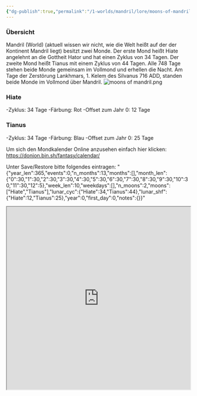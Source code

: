 ```yaml
---
{"dg-publish":true,"permalink":"/1-worlds/mandril/lore/moons-of-mandril-world/","dgPassFrontmatter":true}
---
```



### Übersicht
Mandril (World) (aktuell wissen wir nicht, wie die Welt heißt auf der der Kontinent Mandril liegt) besitzt zwei Monde. Der erste Mond heißt Hiate angelehnt an die Gottheit Hator und hat einen Zyklus von 34 Tagen. Der zweite Mond heißt Tianus mit einem Zyklus von 44 Tagen. Alle 748 Tage stehen beide Monde gemeinsam im Vollmond und erhellen die Nacht. Am Tage der Zerstörung Lankhmars, 1. Kelem des Silvanus 716 ADD, standen beide Monde im Vollmond über Mandril.
![moons of mandril.png](/img/user/z_Attachments/moons%20of%20mandril.png)

### Hiate
-Zyklus: 34 Tage
-Färbung: Rot
-Offset zum Jahr 0: 12 Tage

### Tianus
-Zyklus: 34 Tage
-Färbung: Blau
-Offset zum Jahr 0: 25 Tage


Um sich den Mondkalender Online anzusehen einfach hier klicken: https://donjon.bin.sh/fantasy/calendar/

Unter Save/Restore bitte folgendes eintragen: 
"{"year_len":365,"events":0,"n_months":13,"months":[],"month_len":{"0":30,"1":30,"2":30,"3":30,"4":30,"5":30,"6":30,"7":30,"8":30,"9":30,"10":30,"11":30,"12":5},"week_len":10,"weekdays":[],"n_moons":2,"moons":["Hiate","Tianus"],"lunar_cyc":{"Hiate":34,"Tianus":44},"lunar_shf":{"Hiate":12,"Tianus":25},"year":0,"first_day":0,"notes":{}}"


<iframe
		width=100%
		height="500"
		src="https://donjon.bin.sh/fantasy/calendar/"></iframe>